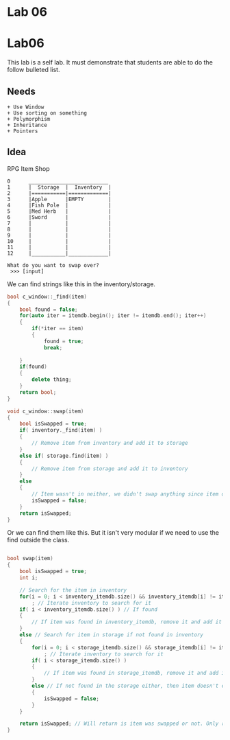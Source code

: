 Lab 06
======

# Lab06
This lab is a self lab. It must demonstrate that students are able to do the follow bulleted list.

## Needs
    + Use Window
    + Use sorting on something
    + Polymorphism
    + Inheritance
    + Pointers

## Idea
RPG Item Shop
```
0      __________________________
1      |  Storage  |  Inventory  |
2      |===========|=============|
3      |Apple      |EMPTY        |
4      |Fish Pole  |             |
5      |Med Herb   |             |
6      |Sword      |             |
7      |           |             |
8      |           |             |
9      |           |             |
10     |           |             |
11     |           |             |
12     |___________|_____________|

What do you want to swap over?
 >>> [input]

```

We can find strings like this in the inventory/storage.
```c++
bool c_window::_find(item)
{
    bool found = false;
    for(auto iter = itemdb.begin(); iter != itemdb.end(); iter++)
    {
        if(*iter == item)
        {
            found = true;
            break;
        
    } 
    if(found)
    {
        delete thing;
    }
    return bool;
}

void c_window::swap(item)
{
    bool isSwapped = true;
    if( inventory._find(item) )
    {
        // Remove item from inventory and add it to storage
    }
    else if( storage.find(item) )
    {
        // Remove item from storage and add it to inventory
    }
    else
    {
        // Item wasn't in neither, we didn't swap anything since item doesn't exist.
        isSwapped = false;
    }
    return isSwapped;
}
```

Or we can find them like this. But it isn't very modular if we need to use the find outside the class.
```c++

bool swap(item)
{
    bool isSwapped = true;
    int i;

    // Search for the item in inventory
    for(i = 0; i < inventory_itemdb.size() && inventory_itemdb[i] != item; ++i)
        ; // Iterate inventory to search for it
    if( i < inventory_itemdb.size() ) // If found
    {
        // If item was found in inventory_itemdb, remove it and add it over to  storage
    }
    else // Search for item in storage if not found in inventory
    {
        for(i = 0; i < storage_itemdb.size() && storage_itemdb[i] != item; ++i)
            ; // Iterate inventory to search for it
        if( i < storage_itemdb.size() )
        {
            // If item was found in storage_itemdb, remove it and add it over to inventory
        }
        else // If not found in the storage either, then item doesn't exist
        {
            isSwapped = false;
        }
    }

    return isSwapped; // Will return is item was swapped or not. Only returns true if item exists.
}
```

